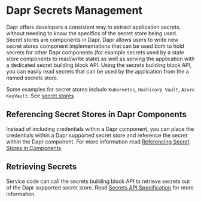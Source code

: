 # Dapr Secrets Management

Dapr offers developers a consistent way to extract application secrets, without needing to know the specifics of the secret store being used.
Secret stores are components in Dapr. Dapr allows users to write new secret stores component implementations that can be used both to hold secrets for other Dapr components (for example secrets used by a state store components to read/write state) as well as serving the application with a dedicated secret building block API. Using the secrets building block API, you can easily read secrets that can be used by the application from the a named secrets store. 

Some examples for secret stores include `Kubernetes`, `Hashicorp Vault`, `Azure KeyVault`. See [secret stores](https://github.com/dapr/components-contrib/tree/master/secretstores)

## Referencing Secret Stores in Dapr Components

Instead of including credentials within a Dapr component, you can place the credentials within a Dapr supported secret store and reference the secret within the Dapr component. For more information read [Referencing Secret Stores in Components](./component-secrets.md)

## Retrieving Secrets

Service code can call the secrets building block API to retrieve secrets out of the Dapr supported secret store. Read [Secrets API Specification](./secrets_api.md) for more information.
